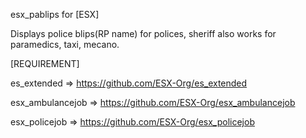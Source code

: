esx_pablips for [ESX]

Displays police blips(RP name) for polices, sheriff also works for paramedics, taxi, mecano.

[REQUIREMENT]

es_extended => https://github.com/ESX-Org/es_extended

esx_ambulancejob => https://github.com/ESX-Org/esx_ambulancejob

esx_policejob => https://github.com/ESX-Org/esx_policejob



